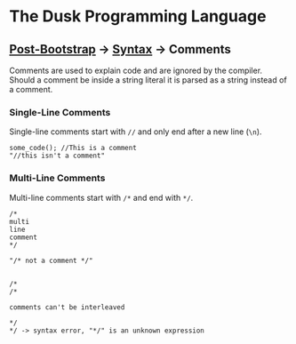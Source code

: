# The Dusk Programming Language

## [Post-Bootstrap](../README.md) -> [Syntax](README.md) -> Comments

Comments are used to explain code and are ignored by the compiler. Should a
comment be inside a string literal it is parsed as a string instead of a
comment.

### Single-Line Comments

Single-line comments start with ``//`` and only end after a new line (``\n``).

```
some_code(); //This is a comment
"//this isn't a comment"
```

### Multi-Line Comments

Multi-line comments start with ``/*`` and end with ``*/``.

```
/*
multi
line
comment
*/

"/* not a comment */"


/*
/*

comments can't be interleaved

*/
*/ -> syntax error, "*/" is an unknown expression
```
